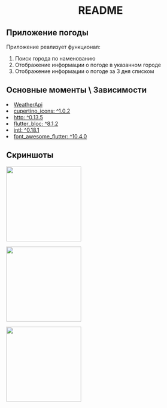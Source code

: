 <H1 align="center"> README </H1>
<H2>Приложение погоды</H2>
Приложение реализует функционал:
<ol>
<li>Поиск города по наменованию</li>
<li>Отображение информации о погоде в указанном городе</li>
<li>Отображение информации о погоде за 3 дня списком</li>
</ol>

<h2> Основные моменты \ Зависимости </h2>
<li> <a href="https://www.weatherapi.com/">WeatherApi</a> </li>
<li> <a href="https://github.com/flutter/packages/tree/main/third_party/packages/cupertino_icons">cupertino_icons: ^1.0.2</a> </li>
<li> <a href="https://github.com/dart-lang/http/tree/master/pkgs/http">http: ^0.13.5</a> </li>
<li> <a href="https://github.com/felangel/bloc/tree/master/packages/flutter_bloc">flutter_bloc: ^8.1.2</a> </li>
<li> <a href="https://github.com/dart-lang/i18n/tree/main/pkgs/intl">intl: ^0.18.1</a> </li>
<li> <a href="https://github.com/fluttercommunity/font_awesome_flutter">font_awesome_flutter: ^10.4.0</a> </li>
</ol>

<h2> Скриншоты </h2>
<div>
    <a alt="Стартовая страница"> <img src="https://lh3.googleusercontent.com/pw/AJFCJaWuBASB1p4x19Un9vglNrjV47h8psoWXw2l2frAQimg6aATvoGKqLww9TO1kv6RgZb_Ls0hSnhSiMpCn6CprJmgOAuSFS6279LQYCE7C2sWbDwLOEH4Yo2FIP6eN3txSlPIOl32OF_jPSGhggq-tIEokuZltwAr84AItQ5u3LOLkz7gZVBWAcfSh1kbbWsyRL_eko3G-eTciFyujrAwdu4Klm2q_tEjKPe-gT2WGEywTNvtMBEQHUilTYH1yonNAacbz9k_NKi1pzY1BRkZhZIsmAjTXRGkSFuTcAxRXy7bCe3fZbD8hi0ampbPR64xQzt9daLEIUKCxNeFec8ESX1EW5pj6exR0VIDnn8692-P3gjkN7fk2j0-I-d5NWCAeoDHdHcwOOB-vb17oW7v0XnG3ie-vL6cDCvr3oBcPTQANMmECdTI2BIAcnx-Vdn8h_RllChtD_cVpPrJRsE0IBj1bIhd7bXZBeHwvsENVLdYoi7i9YE-XZFL6XgZ_es78HpJekJc8Mj7bqmmnFoiKc3XKlL2AZgrYVJg-Acs2EzoayKuoI7KK9V08I-vuWWqElm5L8smRZLVfu0sucOJI_MPMBOyMK9Xw5OgWjvzQt9L5VLiO2Br5gk_su3O-1jO5QHe9UTmk1aVe2Ghbvudr8Sk7TQSq09ScuXaVdsm47BRJg4EXkSAEGpWrmFGsqL7yV41JeMXpTUAnp7o1uMQQuz8vEUVL_X6fM-_HLGjBkGrQMN2mcW2u_5Sg-fLkck9zM7bu9nJe90HxPE5GpM-UiWMiDMvxoDF0PiQh5plMHfeWp3R2xvtn1m-L4HPfVC1_IliXeZ7Z_UBIaFBrpyUiPzoXXfswdkb6J-yZyPDKhZdhLpWh2gnwfxuwj7ax3cq1Fke8b0xCP52V2YrPLRLHThNEWX5LavDv7j386I5vizswClrSm1E1sDJKW1KA3dp2YKXGcCPIgfJhiHJxYuZye7Hsq2SJ_eocg=w421-h914-s-no?authuser=0" width="200" height="auto">
  </a>

  <a alt="Страница погоды"> <img src="https://lh3.googleusercontent.com/pw/AJFCJaWHjkEV4-UFPhoacu1XxmuzFGIKA-1Jmpof-Vul77jqc3qUKap1EVWAd3LkfUDcbZ2v1xAG0khR1GxGu7aedvIurJYlWEKcBxyera3PJsq26sU-tL_9UFb6SdCQFZcpwDJ-H2vOQfy6zIf9wVoGlLVwON5txBcc7lRaG2TAm88oWHspMjvOIvtHN2Qb1UHPLXxEAVWRvOu35va58XODkL2lK-snI3ROunLOxPN_WxEzHerxe9lDGir8Az9u0zOUEV5K1gHFYg_MnYdGh1yZEIRfq6dsicCRTXfCBBSUbjJpP55jNrE0TSbi38ePQFyD59YBX_CgNzY0BcOYZYOZe8obwS3aTnc_jZcgQdLfSyCnFQdnoreSAeG8MLZpxoMJO4zBgQOwJriA8gKIC5LcyGq4xPlmDRJ2cXNmfqqScTA-4p_sUSIrS9fbm6ToxkkBvmBI3ya70RFL13mD3pPrzt88Quw-rWcseMbKUEgXW1Gy9XG-LUvGb96IM2_b-96JasBFe0Wn5Be9-3ZJcdumenIchMSXC9vKGaHYbqT6earYCi-7AB6V7WHkFbk1kERy4m9p-nXJHXoLdEbpxYemYH-QbfdkVFDAMJKFUw1Rwl3oxgGMZHPVN6BTf0hoohywtS3pPXvM7LFLOqL8qIMs6LbaFJMFEM-SgLqmMriAylmH5B4NGpdmj4fNlvQVVVr3fLQCVECmSFQb-qe1PhAUVKYDgEVxZY1c66-m4m-T-uLFYqZdo2FyImMGVmjekAEzzt36I1VH7HQS0a37j6cZxLk3uTDacomPbSEBzUTzCzYVxbN4Op5vwHB5hsoN9QoPWHbjqJQsOQu7X3BVGgBikix9PDMCWGkpBQFFUYHkohPovfnszEwIoJ2OUPL4YwrRO7u99zhf4AWd1-lVUQn2JME42ouPJtIyzPPwcx1rorDfaYxpo9d-Y4nOtLSEMxIe96FHMxUXv0ORd7HveUxSnGpyaf4oMvLA0A=w421-h914-s-no?authuser=0" width="200" height="auto">
  </a>

  <a alt="Страница погоды за 3 дня"> <img src="https://lh3.googleusercontent.com/pw/AJFCJaUhwdAVGkC23ARP1Q2Bgrj7Hts8HdHfZ-DvacGqA_ndX-Epp6W84TkBtHbM4ViK5v0a-KmIeevHw3FYEWwZaaCxJ7_FPCDQHG6ziXNbDJNZ_3JBKpy9-7kJQH27UmaqoTVafN3HsWxSGHHURvrnhr-BVZ9T-8iRUPk3sOHT5ayAy5s5V-ou96rG0NiQo1Y4dKhGLJBOOhGhiuDMsTnhJ9i3XIzZThKO7gbhw_g1ferkNsOO-8YcPwzV72D1eQcqLaq-RKHqBNuwm8WXteS2suvfjwzIapbDTj1Yo48ZxyvUo_Qbl6n1BBvg69atTi4QB6u5kKaXIX5UbDEm1Qn8TxRJbuSOlpIYituoFSdlwIl2F5fAUZ-prqeAED3WfQuqyScG71rqTL1FJmzorjb6saOgepjm2RAXVlCv2bXjxzUy3nhbZTk7zGwZTOpyjwSsC9eTbEI2cOr_UsbaYj6Oml-0IKP-PjpYZcj31GLVlzQrgqBrCry2gtOz_s6pJPdwzXDuCOPiZ0S1m3KI38yBgqR1uop3pZetakoYOzSOKVKKXANnpVu6ADY8Zo1-w6T29b52l2oESeFpXjX1rvnaNYa7TU1Gt8kuhDLZvuah8K14Azrs-iELKvWJWuuVeq8sHzUtGlghBihL_WRTcUHwrwRKagf11XNZxLWxTxOXEXyQsuftX2GmFBNjkeJZlJGgjVchopSYBLrQp3D3_62_bKOOmTcM2nVD10IGaalaz4RuyH_ouxUAT9lxa2bDnl84hy5TWi0PpCx0kNmeAnK53uFoYk2y6xKNuXuT8m8POHZwCiVoLhUJ7-UwTSF-E45SzmKEGScE777UYMWdUqsdpY9lfAIYHP95VCFRkwX2-568lKf7lDSL6weuu580T_2WfSEZbWeH4o-Ccd6Zi4twMK5E_meAm_5IHR16A3tI2R8DtczaekSF4UG3WPZFIuobNEg4f4tKUGJNyZV7YKc0CagVducKWaRAbg=w421-h914-s-no?authuser=0" width="200" height="auto">
  </a>
</div>
